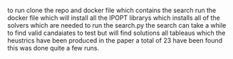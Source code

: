to run clone the repo and docker file which contains the search run the docker file which will install all the IPOPT librarys which installs all of the solvers which are needed to run the search.py the search can take a while to find valid candaiates to test but will find solutions all tableaus which the heustrics have been produced in the paper a total of 23 have been found this was done quite a few runs.
